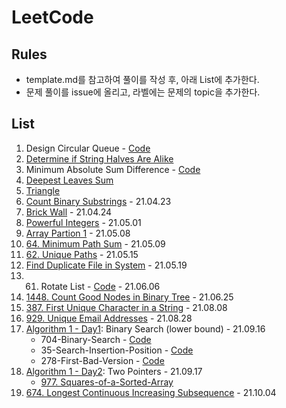 # LeetCode

## Rules
- template.md를 참고하여 풀이를 작성 후, 아래 List에 추가한다.
- 문제 풀이를 issue에 올리고, 라벨에는 문제의 topic을 추가한다.

## List

1. Design Circular Queue - [Code](/2021-04/design-circular-queue.js)
2. [Determine if String Halves Are Alike](/2021-04/determine-if-string-halves-are-alike.md)
3. Minimum Absolute Sum Difference - [Code](/2021-04/minimum-absolute-sum-difference.js)
4. [Deepest Leaves Sum](/2021-04/deepest-leaves-sum.md)
5. [Triangle](/2021-04/triangle.md)
6. [Count Binary Substrings](/2021-04/count-binary-strings.md) - 21.04.23
7. [Brick Wall](/2021-04/brick-wall.md) - 21.04.24
8. [Powerful Integers](/2021-05/powerful-integers.md) - 21.05.01
9. [Array Partion 1](/Array-and-String/array-partition-1.md) - 21.05.08
10. [64. Minimum Path Sum](/2021-05/minimum-path-sum.md) - 21.05.09
11. [62. Unique Paths](/2021-05/unique-path.md) - 21.05.15
12. [Find Duplicate File in System](/2021-05/FindDuplicateFileInSystem.md) - 21.05.19
13. 61. Rotate List - [Code](/2021-06/61-RotateList.js) - 21.06.06
14. [1448. Count Good Nodes in Binary Tree](/2021-06/1448-CountGoodNodesinBinaryTree.md) - 21.06.25
15. [387. First Unique Character in a String](/2021-08/387-First-Unique-Character-in-a-String.md) - 21.08.08
16. [929. Unique Email Addresses](/2021-08/929-Unique-Email-Addresses.md) - 21.08.28
17. [Algorithm 1 - Day1](https://leetcode.com/study-plan/algorithm/): Binary Search (lower bound) - 21.09.16
      - 704-Binary-Search - [Code](/2021-09/704-Binary-Search.js)
      - 35-Search-Insertion-Position - [Code](/2021-09/35-Search-Insertion-Position.js)
      - 278-First-Bad-Version - [Code](/2021-09/278-First-Bad-Version.js)
18. [Algorithm 1 - Day2](https://leetcode.com/study-plan/algorithm/): Two Pointers - 21.09.17
      - [977. Squares-of-a-Sorted-Array](/2021-09/977-Squares-of-a-Sorted-Array.md)
19. [674. Longest Continuous Increasing Subsequence](https://github.com/yejineee/LeetCode/blob/master/2021-10/674-Longest-Continuous-Increasing-Subsequence.md)  - 21.10.04
